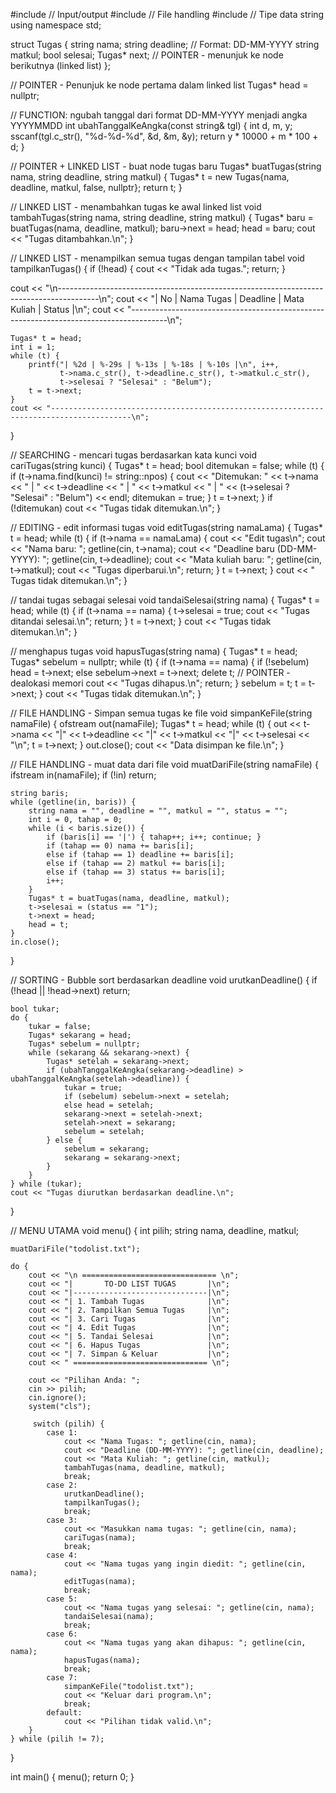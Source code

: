 #include <iostream>     // Input/output
#include <fstream>      // File handling
#include <string>       // Tipe data string
using namespace std;

struct Tugas {
    string nama;
    string deadline;    // Format: DD-MM-YYYY
    string matkul;
    bool selesai;
    Tugas* next;        // POINTER - menunjuk ke node berikutnya (linked list)
};

// POINTER - Penunjuk ke node pertama dalam linked list
Tugas* head = nullptr;

// FUNCTION: ngubah tanggal dari format DD-MM-YYYY menjadi angka YYYYMMDD
int ubahTanggalKeAngka(const string& tgl) {
    int d, m, y;
    sscanf(tgl.c_str(), "%d-%d-%d", &d, &m, &y);
    return y * 10000 + m * 100 + d;
}

// POINTER + LINKED LIST - buat node tugas baru
Tugas* buatTugas(string nama, string deadline, string matkul) {
    Tugas* t = new Tugas{nama, deadline, matkul, false, nullptr};
    return t;
}

// LINKED LIST - menambahkan tugas ke awal linked list
void tambahTugas(string nama, string deadline, string matkul) {
    Tugas* baru = buatTugas(nama, deadline, matkul);
    baru->next = head;
    head = baru;
    cout << "Tugas ditambahkan.\n";
}

// LINKED LIST - menampilkan semua tugas dengan tampilan tabel
void tampilkanTugas() {
    if (!head) {
        cout << "Tidak ada tugas.";
        return;
    }

   cout << "\n----------------------------------------------------------------------------------------\n";
    cout << "| No | Nama Tugas                    | Deadline      | Mata Kuliah        | Status     |\n";
    cout << "---------------------------------------------------------------------------------------\n";

    Tugas* t = head;
    int i = 1;
    while (t) {
        printf("| %2d | %-29s | %-13s | %-18s | %-10s |\n", i++,
               t->nama.c_str(), t->deadline.c_str(), t->matkul.c_str(),
               t->selesai ? "Selesai" : "Belum");
        t = t->next;
    }
    cout << "----------------------------------------------------------------------------------------\n";
}

// SEARCHING - mencari tugas berdasarkan kata kunci
void cariTugas(string kunci) {
    Tugas* t = head;
    bool ditemukan = false;
    while (t) {
        if (t->nama.find(kunci) != string::npos) {
            cout << "Ditemukan: " << t->nama << " | " << t->deadline
                 << " | " << t->matkul << " | "
                 << (t->selesai ? "Selesai" : "Belum") << endl;
            ditemukan = true;
        }
        t = t->next;
    }
    if (!ditemukan)
        cout << "Tugas tidak ditemukan.\n";
}

// EDITING - edit informasi tugas
void editTugas(string namaLama) {
    Tugas* t = head;
    while (t) {
        if (t->nama == namaLama) {
            cout << "Edit tugas\n";
            cout << "Nama baru: "; getline(cin, t->nama);
            cout << "Deadline baru (DD-MM-YYYY): "; getline(cin, t->deadline);
            cout << "Mata kuliah baru: "; getline(cin, t->matkul);
            cout << "Tugas diperbarui.\n";
            return;
        }
        t = t->next;
    }
    cout << " Tugas tidak ditemukan.\n";
}

// tandai tugas sebagai selesai
void tandaiSelesai(string nama) {
    Tugas* t = head;
    while (t) {
        if (t->nama == nama) {
            t->selesai = true;
            cout << "Tugas ditandai selesai.\n";
            return;
        }
        t = t->next;
    }
    cout << "Tugas tidak ditemukan.\n";
}

// menghapus tugas
void hapusTugas(string nama) {
    Tugas* t = head;
    Tugas* sebelum = nullptr;
    while (t) {
        if (t->nama == nama) {
            if (!sebelum) head = t->next;
            else sebelum->next = t->next;
            delete t;  // POINTER - dealokasi memori
            cout << "Tugas dihapus.\n";
            return;
        }
        sebelum = t;
        t = t->next;
    }
    cout << "Tugas tidak ditemukan.\n";
}

// FILE HANDLING - Simpan semua tugas ke file
void simpanKeFile(string namaFile) {
    ofstream out(namaFile);
    Tugas* t = head;
    while (t) {
        out << t->nama << "|" << t->deadline << "|" << t->matkul << "|" << t->selesai << "\n";
        t = t->next;
    }
    out.close();
    cout << "Data disimpan ke file.\n";
}

// FILE HANDLING - muat data dari file
void muatDariFile(string namaFile) {
    ifstream in(namaFile);
    if (!in) return;

    string baris;
    while (getline(in, baris)) {
        string nama = "", deadline = "", matkul = "", status = "";
        int i = 0, tahap = 0;
        while (i < baris.size()) {
            if (baris[i] == '|') { tahap++; i++; continue; }
            if (tahap == 0) nama += baris[i];
            else if (tahap == 1) deadline += baris[i];
            else if (tahap == 2) matkul += baris[i];
            else if (tahap == 3) status += baris[i];
            i++;
        }
        Tugas* t = buatTugas(nama, deadline, matkul);
        t->selesai = (status == "1");
        t->next = head;
        head = t;
    }
    in.close();
}

// SORTING - Bubble sort berdasarkan deadline
void urutkanDeadline() {
    if (!head || !head->next) return;

    bool tukar;
    do {
        tukar = false;
        Tugas* sekarang = head;
        Tugas* sebelum = nullptr;
        while (sekarang && sekarang->next) {
            Tugas* setelah = sekarang->next;
            if (ubahTanggalKeAngka(sekarang->deadline) > ubahTanggalKeAngka(setelah->deadline)) {
                tukar = true;
                if (sebelum) sebelum->next = setelah;
                else head = setelah;
                sekarang->next = setelah->next;
                setelah->next = sekarang;
                sebelum = setelah;
            } else {
                sebelum = sekarang;
                sekarang = sekarang->next;
            }
        }
    } while (tukar);
    cout << "Tugas diurutkan berdasarkan deadline.\n";
}

// MENU UTAMA
void menu() {
    int pilih;
    string nama, deadline, matkul;

    muatDariFile("todolist.txt");

    do {
        cout << "\n ============================== \n";
        cout << "|       TO-DO LIST TUGAS       |\n";
        cout << "|------------------------------|\n";
        cout << "| 1. Tambah Tugas              |\n";
        cout << "| 2. Tampilkan Semua Tugas     |\n";
        cout << "| 3. Cari Tugas                |\n";
        cout << "| 4. Edit Tugas                |\n";
        cout << "| 5. Tandai Selesai            |\n";
        cout << "| 6. Hapus Tugas               |\n";
        cout << "| 7. Simpan & Keluar           |\n";
        cout << " ============================== \n"; 

        cout << "Pilihan Anda: ";
        cin >> pilih;
        cin.ignore();
        system("cls");  

         switch (pilih) {
            case 1:
                cout << "Nama Tugas: "; getline(cin, nama);
                cout << "Deadline (DD-MM-YYYY): "; getline(cin, deadline);
                cout << "Mata Kuliah: "; getline(cin, matkul);
                tambahTugas(nama, deadline, matkul);
                break;
            case 2:
                urutkanDeadline();
                tampilkanTugas();
                break;
            case 3:
                cout << "Masukkan nama tugas: "; getline(cin, nama);
                cariTugas(nama);
                break;
            case 4:
                cout << "Nama tugas yang ingin diedit: "; getline(cin, nama);
                editTugas(nama);
                break;
            case 5:
                cout << "Nama tugas yang selesai: "; getline(cin, nama);
                tandaiSelesai(nama);
                break;
            case 6:
                cout << "Nama tugas yang akan dihapus: "; getline(cin, nama);
                hapusTugas(nama);
                break;
            case 7:
                simpanKeFile("todolist.txt");
                cout << "Keluar dari program.\n";
                break;
            default:
                cout << "Pilihan tidak valid.\n";
        }
    } while (pilih != 7);
}

int main() {
    menu();
    return 0;
}
